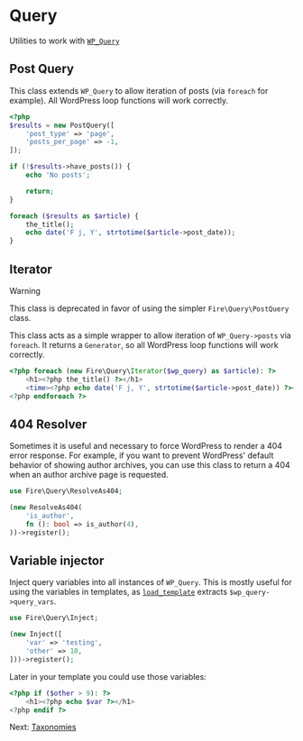 # Query

Utilities to work with [`WP_Query`](https://developer.wordpress.org/reference/classes/wp_query/)

## Post Query

This class extends `WP_Query` to allow iteration of posts (via `foreach` for example). All WordPress loop functions will work correctly.

```php
<?php
$results = new PostQuery([
    'post_type' => 'page',
    'posts_per_page' => -1,
]);

if (!$results->have_posts()) {
    echo 'No posts';

    return;
}

foreach ($results as $article) {
    the_title();
    echo date('F j, Y', strtotime($article->post_date));
}
```

## Iterator

> [!WARNING]
> This class is deprecated in favor of using the simpler `Fire\Query\PostQuery` class.

This class acts as a simple wrapper to allow iteration of `WP_Query->posts` via `foreach`. It returns a `Generator`, so all WordPress loop functions will work correctly.

```php
<?php foreach (new Fire\Query\Iterator($wp_query) as $article): ?>
    <h1><?php the_title() ?></h1>
    <time><?php echo date('F j, Y', strtotime($article->post_date)) ?></time>
<?php endforeach ?>
```

## 404 Resolver

Sometimes it is useful and necessary to force WordPress to render a 404 error response. For example, if you want to prevent WordPress' default behavior of showing author archives, you can use this class to return a 404 when an author archive page is requested.

```php
use Fire\Query\ResolveAs404;

(new ResolveAs404(
    'is_author',
    fn (): bool => is_author(4),
))->register();
```

## Variable injector

Inject query variables into all instances of `WP_Query`. This is mostly useful for using the variables in templates, as [`load_template`](https://developer.wordpress.org/reference/functions/load_template/) extracts `$wp_query->query_vars`.

```php
use Fire\Query\Inject;

(new Inject([
    'var' => 'testing',
    'other' => 10,
]))->register();
```

Later in your template you could use those variables:

```php
<?php if ($other > 9): ?>
    <h1><?php echo $var ?></h1>
<?php endif ?>
```

Next: [Taxonomies](taxonomies.md)
